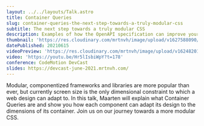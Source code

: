 ```yaml
---
layout: ../../layouts/Talk.astro
title: Container Queries
slug: container-queries-the-next-step-towards-a-truly-modular-css
subtitle: The next step towards a truly modular CSS
description: Examples of how the OpenAPI specification can improve your Front End workflow
thumbnail: 'https://res.cloudinary.com/mrtnvh/image/upload/v1627588090/mrtnvh.com/devcast-juni-2021.jpg'
datePublished: 20210615
videoPreview: 'https://res.cloudinary.com/mrtnvh/image/upload/v1624820160/mrtnvh.com/devcast-juni-2021-thumbnail.jpg'
video: 'https://youtu.be/Hr5lIsbiWpY?t=178'
conference: CodeMotion DevCast
slides: https://devcast-june-2021.mrtnvh.com/
---
```


Modular, componentized frameworks and libraries are more popular than ever, but currently screen size is the only dimensional constraint to which a web design can adapt to. In this talk, Maarten will explain what Container Queries are and show you how each component can adapt its design to the dimensions of its container. Join us on our journey towards a more modular CSS.

